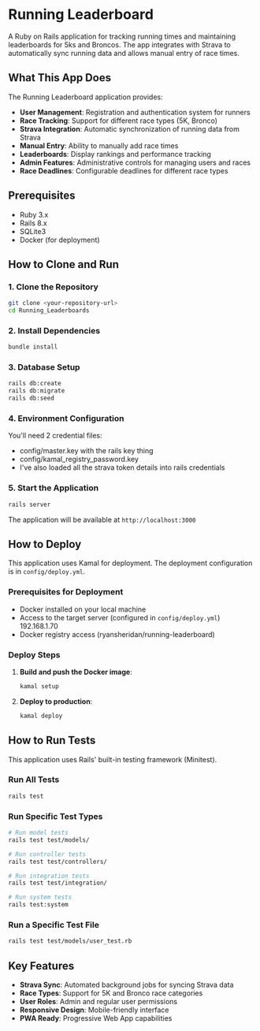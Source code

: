 # Running Leaderboard

A Ruby on Rails application for tracking running times and maintaining leaderboards for 5ks and Broncos. The app integrates with Strava to automatically sync running data and allows manual entry of race times.

## What This App Does

The Running Leaderboard application provides:

- **User Management**: Registration and authentication system for runners
- **Race Tracking**: Support for different race types (5K, Bronco)
- **Strava Integration**: Automatic synchronization of running data from Strava
- **Manual Entry**: Ability to manually add race times
- **Leaderboards**: Display rankings and performance tracking
- **Admin Features**: Administrative controls for managing users and races
- **Race Deadlines**: Configurable deadlines for different race types

## Prerequisites

- Ruby 3.x
- Rails 8.x
- SQLite3
- Docker (for deployment)

## How to Clone and Run

### 1. Clone the Repository

```bash
git clone <your-repository-url>
cd Running_Leaderboards
```

### 2. Install Dependencies

```bash
bundle install
```

### 3. Database Setup

```bash
rails db:create
rails db:migrate
rails db:seed
```

### 4. Environment Configuration

You'll need 2 credential files:
- config/master.key with the rails key thing
- config/kamal_registry_password.key
- I've also loaded all the strava token details into rails credentials

### 5. Start the Application

```bash
rails server
```

The application will be available at `http://localhost:3000`

## How to Deploy

This application uses Kamal for deployment. The deployment configuration is in `config/deploy.yml`.

### Prerequisites for Deployment

- Docker installed on your local machine
- Access to the target server (configured in `config/deploy.yml`) 192.168.1.70
- Docker registry access (ryansheridan/running-leaderboard)

### Deploy Steps

1. **Build and push the Docker image**:
   ```bash
   kamal setup
   ```

2. **Deploy to production**:
   ```bash
   kamal deploy
   ```


## How to Run Tests

This application uses Rails' built-in testing framework (Minitest).

### Run All Tests

```bash
rails test
```

### Run Specific Test Types

```bash
# Run model tests
rails test test/models/

# Run controller tests
rails test test/controllers/

# Run integration tests
rails test test/integration/

# Run system tests
rails test:system
```

### Run a Specific Test File

```bash
rails test test/models/user_test.rb
```



## Key Features

- **Strava Sync**: Automated background jobs for syncing Strava data
- **Race Types**: Support for 5K and Bronco race categories
- **User Roles**: Admin and regular user permissions
- **Responsive Design**: Mobile-friendly interface
- **PWA Ready**: Progressive Web App capabilities
